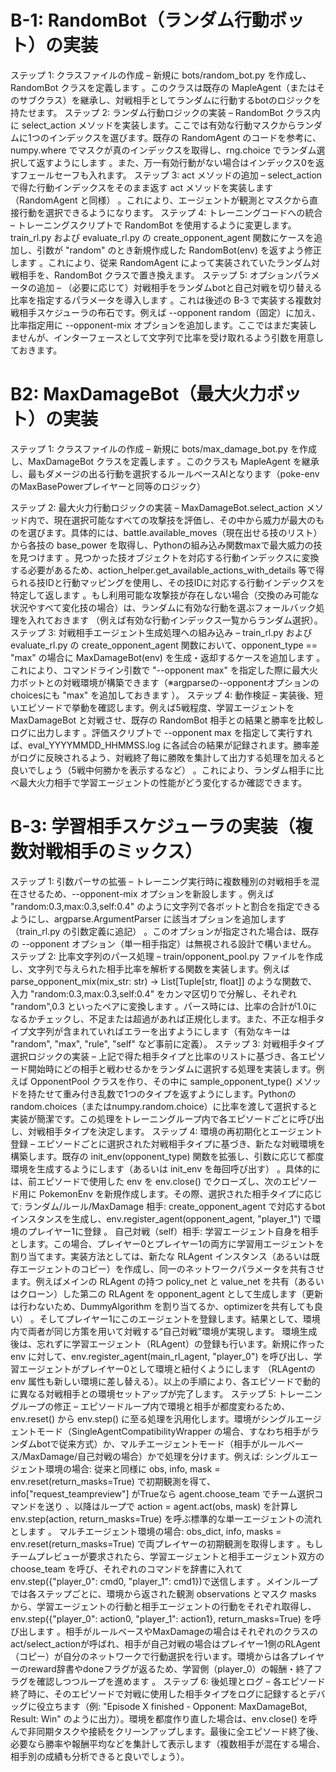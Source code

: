# B-1: RandomBot（ランダム行動ボット）の実装
ステップ 1: クラスファイルの作成 – 新規に bots/random_bot.py を作成し、RandomBot クラスを定義します
。このクラスは既存の MapleAgent（またはそのサブクラス）を継承し、対戦相手としてランダムに行動するbotのロジックを持たせます。
ステップ 2: ランダム行動ロジックの実装 – RandomBot クラス内に select_action メソッドを実装します。ここでは有効な行動マスクからランダムに1つのインデックスを選びます。既存の RandomAgent のコードを参考に、numpy.where でマスクが真のインデックスを取得し、rng.choice でランダム選択して返すようにします
。また、万一有効行動がない場合はインデックス0を返すフェールセーフも入れます。
ステップ 3: act メソッドの追加 – select_action で得た行動インデックスをそのまま返す act メソッドを実装します（RandomAgent と同様）
。これにより、エージェントが観測とマスクから直接行動を選択できるようになります。
ステップ 4: トレーニングコードへの統合 – トレーニングスクリプトで RandomBot を使用するように変更します。train_rl.py および evaluate_rl.py の create_opponent_agent 関数にケースを追加し、引数が "random" のとき新規作成した RandomBot(env) を返すよう修正します
。これにより、従来 RandomAgent によって実装されていたランダム対戦相手を、RandomBot クラスで置き換えます。
ステップ 5: オプションパラメータの追加 – （必要に応じて）対戦相手をランダムbotと自己対戦を切り替える比率を指定するパラメータを導入します
。これは後述の B-3 で実装する複数対戦相手スケジューラの布石です。例えば --opponent random（固定）に加え、比率指定用に --opponent-mix オプションを追加します。ここではまだ実装しませんが、インターフェースとして文字列で比率を受け取れるよう引数を用意しておきます。
# B2: MaxDamageBot（最大火力ボット）の実装
ステップ 1: クラスファイルの作成 – 新規に bots/max_damage_bot.py を作成し、MaxDamageBot クラスを定義します
。このクラスも MapleAgent を継承し、最もダメージの出る行動を選択するルールベースAIとなります（poke-envのMaxBasePowerプレイヤーと同等のロジック）

ステップ 2: 最大火力行動ロジックの実装 – MaxDamageBot.select_action メソッド内で、現在選択可能なすべての攻撃技を評価し、その中から威力が最大のものを選びます。具体的には、battle.available_moves（現在出せる技のリスト）から各技の base_power を取得し、Pythonの組み込み関数maxで最大威力の技を見つけます
。見つかった技オブジェクトを対応する行動インデックスに変換する必要があるため、action_helper.get_available_actions_with_details 等で得られる技IDと行動マッピングを使用し、その技IDに対応する行動インデックスを特定して返します
。もし利用可能な攻撃技が存在しない場合（交換のみ可能な状況やすべて変化技の場合）は、ランダムに有効な行動を選ぶフォールバック処理を入れておきます
（例えば有効な行動インデックス一覧からランダム選択）。
ステップ 3: 対戦相手エージェント生成処理への組み込み – train_rl.py および evaluate_rl.py の create_opponent_agent 関数において、opponent_type == "max" の場合に MaxDamageBot(env) を生成・返却するケースを追加します
。これにより、コマンドライン引数で "--opponent max" を指定した際に最大火力ボットとの対戦環境が構築できます（※argparseの--opponentオプションのchoicesにも "max" を追加しておきます
）。
ステップ 4: 動作検証 – 実装後、短いエピソードで挙動を確認します。例えば5戦程度、学習エージェントを MaxDamageBot と対戦させ、既存の RandomBot 相手との結果と勝率を比較しログに出力します
。評価スクリプトで --opponent max を指定して実行すれば、eval_YYYYMMDD_HHMMSS.log に各試合の結果が記録されます。勝率差がログに反映されるよう、対戦終了毎に勝敗を集計して出力する処理を加えると良いでしょう（5戦中何勝かを表示するなど）
。これにより、ランダム相手に比べ最大火力相手で学習エージェントの性能がどう変化するか確認できます。
# B-3: 学習相手スケジューラの実装（複数対戦相手のミックス）
ステップ 1: 引数パーサの拡張 – トレーニング実行時に複数種別の対戦相手を混在させるため、--opponent-mix オプションを新設します
。例えば "random:0.3,max:0.3,self:0.4" のように文字列で各ボットと割合を指定できるようにし、argparse.ArgumentParser に該当オプションを追加します（train_rl.py の引数定義に追記）
。このオプションが指定された場合は、既存の --opponent オプション（単一相手指定）は無視される設計で構いません。
ステップ 2: 比率文字列のパース処理 – train/opponent_pool.py ファイルを作成し、文字列で与えられた相手比率を解析する関数を実装します。例えば parse_opponent_mix(mix_str: str) -> List[Tuple[str, float]] のような関数で、入力 "random:0.3,max:0.3,self:0.4" をカンマ区切りで分解し、それぞれ "random",0.3 といったペアに変換します
。パース時には、比率の合計が1.0になるかチェックし、不足または超過があれば正規化します。また、不正な相手タイプ文字列が含まれていればエラーを出すようにします（有効なキーは "random", "max", "rule", "self" など事前に定義）。
ステップ 3: 対戦相手タイプ選択ロジックの実装 – 上記で得た相手タイプと比率のリストに基づき、各エピソード開始時にどの相手と戦わせるかをランダムに選択する処理を実装します。例えば OpponentPool クラスを作り、その中に sample_opponent_type() メソッドを持たせて重み付き乱数で1つのタイプを返すようにします。Pythonのrandom.choices（またはnumpy.random.choice）に比率を渡して選択すると実装が簡潔です。この処理をトレーニングループ内で各エピソードごとに呼び出し、対戦相手タイプを決定します。
ステップ 4: 環境の再初期化とエージェント登録 – エピソードごとに選択された対戦相手タイプに基づき、新たな対戦環境を構築します。既存の init_env(opponent_type) 関数を拡張し、引数に応じて都度環境を生成するようにします（あるいは init_env を毎回呼び出す）
。具体的には、前エピソードで使用した env を env.close() でクローズし、次のエピソード用に PokemonEnv を新規作成します。その際、選択された相手タイプに応じて:
ランダム/ルール/MaxDamage 相手: create_opponent_agent で対応するbotインスタンスを生成し、env.register_agent(opponent_agent, "player_1") で環境のプレイヤー1に登録
。
自己対戦（self）相手: 学習エージェント自身を相手とします。この場合、プレイヤー0とプレイヤー1の両方に学習用エージェントを割り当てます。実装方法としては、新たな RLAgent インスタンス（あるいは既存エージェントのコピー）を作成し、同一のネットワークパラメータを共有させます。例えばメインの RLAgent の持つ policy_net と value_net を共有（あるいはクローン）した第二の RLAgent を opponent_agent として生成します（更新は行わないため、DummyAlgorithm を割り当てるか、optimizerを共有しても良い）
。そしてプレイヤー1にこのエージェントを登録します。結果として、環境内で両者が同じ方策を用いて対戦する“自己対戦”環境が実現します。
環境生成後は、忘れずに学習エージェント（RLAgent）の登録も行います。新規に作った env に対して、env.register_agent(main_rl_agent, "player_0") を呼び出し、学習エージェントがプレイヤー0として環境と紐付くようにします
（RLAgentの env 属性も新しい環境に差し替える）。以上の手順により、各エピソードで動的に異なる対戦相手との環境セットアップが完了します。
ステップ 5: トレーニングループの修正 – エピソードループ内で環境と相手が都度変わるため、env.reset() から env.step() に至る処理を汎用化します。環境がシングルエージェントモード（SingleAgentCompatibilityWrapper の場合、すなわち相手がランダムbotで従来方式）か、マルチエージェントモード（相手がルールベース/MaxDamage/自己対戦の場合）かで処理を分けます。例えば:
シングルエージェント環境の場合: 従来と同様に obs, info, mask = env.reset(return_masks=True) で初期観測を得て、info["request_teampreview"] がTrueなら agent.choose_team でチーム選択コマンドを送り
、以降はループで action = agent.act(obs, mask) を計算し env.step(action, return_masks=True) を呼ぶ標準的な単一エージェントの流れとします
。
マルチエージェント環境の場合: obs_dict, info, masks = env.reset(return_masks=True) で両プレイヤーの初期観測を取得します
。もしチームプレビューが要求されたら、学習エージェントと相手エージェント双方の choose_team を呼び、それぞれのコマンドを辞書に入れてenv.step({"player_0": cmd0, "player_1": cmd1})で送信します
。メインループでは各ステップごとに、環境から返された観測 observations とマスク masks から、学習エージェントの行動と相手エージェントの行動をそれぞれ取得し、env.step({"player_0": action0, "player_1": action1}, return_masks=True) を呼び出します
。相手がルールベースやMaxDamageの場合はそれぞれのクラスのact/select_actionが呼ばれ、相手が自己対戦の場合はプレイヤー1側のRLAgent（コピー）が自分のネットワークで行動選択を行います。環境からは各プレイヤーのreward辞書やdoneフラグが返るため、学習側（player_0）の報酬・終了フラグを確認しつつループを進めます
。
ステップ 6: 後処理とログ – 各エピソード終了時に、そのエピソードで対戦に使用した相手タイプをログに記録するとデバッグに役立ちます（例: "Episode X finished - Opponent: MaxDamageBot, Result: Win" のように出力）。環境を都度作り直した場合は、env.close() を呼んで非同期タスクや接続をクリーンアップします。最後に全エピソード終了後、必要なら勝率や報酬平均などを集計して表示します（複数相手が混在する場合、相手別の成績も分析できると良いでしょう）。
